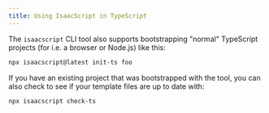 ```yaml
---
title: Using IsaacScript in TypeScript
---
```


The `isaacscript` CLI tool also supports bootstrapping "normal" TypeScript projects (for i.e. a browser or Node.js) like this:

```sh
npx isaacscript@latest init-ts foo
```

If you have an existing project that was bootstrapped with the tool, you can also check to see if your template files are up to date with:

```sh
npx isaacscript check-ts
```

